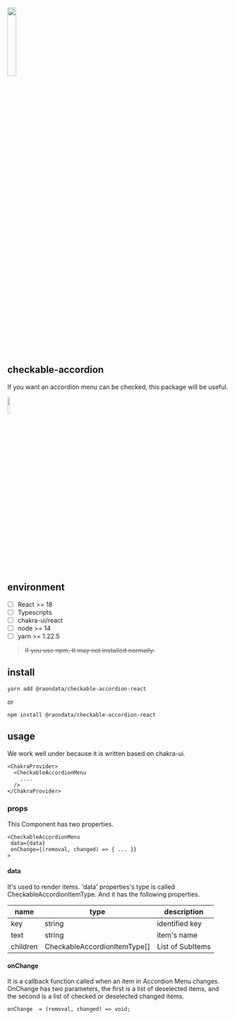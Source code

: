 <img src="https://raondata.s3.ap-northeast-2.amazonaws.com/2023cc.png" width="20%" height="20%" />

## checkable-accordion

If you want an accordion menu can be checked, this package will be useful.

<img src="https://raondata.s3.ap-northeast-2.amazonaws.com/demo.gif" width="10%" height="auto" />

## environment

- [ ] React >= 18
- [ ] Typescripts
- [ ] chakra-ui/react
- [ ] node >= 14
- [ ] yarn >= 1.22.5

> ~~If you use npm, It may not installed normally.~~

## install

```
yarn add @raondata/checkable-accordion-react
```

or

```
npm install @raondata/checkable-accordion-react
```

## usage

We work well under <ChakraProvider> because it is written based on chakra-ui.

```
<ChakraProvider>
  <CheckableAccordionMenu
    ....
  />
</ChakraProvider>
```

### props

This Component has two properties.

```
<CheckableAccordionMenu
 data={data}
 onChange={(removal, changed) => { ... }}
>
```

#### data

It's used to render items.
'data' properties's type is called CheckableAccordionItemType. And it has the following properties.

| name     | type                         | description      |
| -------- | ---------------------------- | ---------------- |
| key      | string                       | identified key   |
| text     | string                       | item's name      |
| children | CheckableAccordionItemType[] | List of SubItems |

#### onChange

It is a callback function called when an item in Accordion Menu changes.
OnChange has two parameters, the first is a list of deselected items, and the second is a list of checked or deselected changed items.

```
onChange  = (removal, changed) => void;
```
